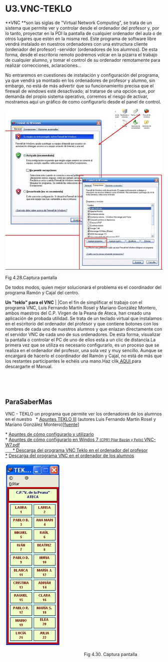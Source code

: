 
# U3.VNC-TEKLO

**VNC **son las siglas de "Virtual Network Computing", se trata de un sistema que permite ver y controlar desde el ordenador del profesor y, por lo tanto, proyectar en la PDI la pantalla de cualquier ordenador del aula o de otros lugares que estén en la misma red. Este programa de software libre vendrá instalado en nuestros ordenadores con una estructura cliente (ordenador del profesor) -servidor (ordenadores de los alumnos). De esta forma, desde el escritorio remoto podremos volcar en la pizarra el trabajo de cualquier alumno, y tomar el control de su ordenador remotamente para realizar correcciones, aclaraciones...

No entraremos en cuestiones de instalación y configuración del programa, ya que vendrá ya montado en los ordenadores de profesor y alumno, sin embargo, no está de más advertir que su funcionamiento precisa que el firewall de windows esté desactivado; al tratarse de una opción que, por demanda del propio sistema operativo, corremos el riesgo de activar, mostramos aquí un gráfico de como configurarlo desde el panel de control.


![](img/capturadateklo.jpg)

Fig 4.28.Captura pantalla

De todos modos, quien mejor solucionará el problema es el coordinador del programa Ramón y Cajal del centro.

**Un "teklo" para el VNC**
| |Con el fin de simplificar el trabajo con el programa VNC, Luis Fernando Martín Rosel y Mariano González Montero, ambos maestros del C.P. Virgen de la Peana de Ateca, han creado una aplicación de probada utilidad. Se trata de un teclado virtual que instalamos en el escritorio del ordenador del profesor y que contiene botones con los nombres de cada uno de nuestros alumnos y que enlazan directamente con el servidor VNC de cada uno de sus ordenadores. De esta forma, visualizar la pantalla o controlar el PC de uno de ellos esta a un clic de distancia.La primera vez que se utiliza es necesario configurarlo, es un proceso que se realiza en el ordenador del profesor, una sola vez y muy sencillo. Aunque se encargará de hacerlo el coordinador del Ramón y Cajal, no está de más que los restantes participantes le echéis una mano.Haz clik[ AQUI ](http://www.catedu.es/facilytic/2013/04/30/control-del-aula)para descargarte el Manual.  

 

 

## ParaSaberMas

VNC - TEKLO un programa que permite ver los ordenadores de los alumnos en el nuestro   * [Apuntes TEKLO III](https://docs.google.com/file/d/0B1EEDmBYIbaiY2QwMDJjMWQtZjgzYi00NTE5LWFjZDgtMWJiMTViOTc1MDc1/edit?hl=es) (autores Luis Fernando Martín Rosel y Mariano González Montero)[[fuente]](http://catedu.es/arablogs/blog.php?id_blog=1707)

* [Apuntes de cómo configurarlo y utilizarlo](http://catedu.es/aularagonpowerpoint/TEMATICOS/AULAYEDUCATIVOS/VNC.doc)<br/>* [Apuntes de cómo configurarlo en Windos 7 <small>(CPR1 Pilar Bazán y Felix) </small>VNC-W7.pdf<br/>      * Descarga del programa VNC Teklo](http://catedu.es/aularagonpowerpoint/TEMATICOS/AULAYEDUCATIVOS/VNC-W7.pdf)[ en el ordenador del profesor<br/>*](http://catedu.es/aularagonpowerpoint/TEMATICOS/AULAYEDUCATIVOS/VNC-W7.pdf) [Descarga del programa VNC en el ordenador de los alumnos](http://www.realvnc.com/products/download.html)


![](img/capturadavnc.jpg)

                                                                Fig 4.30. Captura pantalla

 

